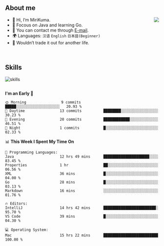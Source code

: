 ## About me

<img align="right" src="https://github-readme-stats.vercel.app/api?username=MiriKuma&theme=radical"/>

- 👋 Hi, I’m MiriKuma.
- 📖 Focous on Java and learning Go.
- 📩 You can contact me through [E-mail](mailto:superkuma874@gmail.com).
- 🌍 Languages: `汉语` `English` `日本語(Beginner)`
- 🌟 Wouldn’t trade it out for another life.

<br/>

## Skills
![skills](https://skillicons.dev/icons?i=java,py,mysql,mongodb,postgres,redis,rocket,kafka,spring,maven,git,github,linux,md,idea,vscode,postman,discord&perline=9)


<!-- ![Java](https://img.shields.io/badge/java-%23ED8B00.svg?style=for-the-badge&logo=java&logoColor=white) -->
<!-- ![Python](https://img.shields.io/badge/python-3670A0?style=for-the-badge&logo=python&logoColor=ffdd54) -->
<!-- ![MySQL](https://img.shields.io/badge/mysql-%2300f.svg?style=for-the-badge&logo=mysql&logoColor=white) -->
<!-- ![MongoDB](https://img.shields.io/badge/MongoDB-%234ea94b.svg?style=for-the-badge&logo=mongodb&logoColor=white) -->
<!-- ![Redis](https://img.shields.io/badge/redis-%23DD0031.svg?style=for-the-badge&logo=redis&logoColor=white) -->
<!-- ![ElasticSearch](https://img.shields.io/badge/-ElasticSearch-005571?style=for-the-badge&logo=elasticsearch) -->
<!-- ![Spring](https://img.shields.io/badge/spring-%236DB33F.svg?style=for-the-badge&logo=spring&logoColor=white) -->
<!-- ![Linux](https://img.shields.io/badge/Linux-FCC624?style=for-the-badge&logo=linux&logoColor=black) -->
<!-- ![Git](https://img.shields.io/badge/git-%23F05033.svg?style=for-the-badge&logo=git&logoColor=white) -->
<!-- ![Apache Maven](https://img.shields.io/badge/Apache%20Maven-C71A36?style=for-the-badge&logo=Apache%20Maven&logoColor=white) -->
<!-- ![Apache Kafka](https://img.shields.io/badge/Apache%20Kafka-000?style=for-the-badge&logo=apachekafka) -->
<!-- ![Markdown](https://img.shields.io/badge/markdown-%23000000.svg?style=for-the-badge&logo=markdown&logoColor=white) -->


## 

<!--START_SECTION:waka-->
**I'm an Early 🐤** 

```text
🌞 Morning                9 commits           █████░░░░░░░░░░░░░░░░░░░░   20.93 % 
🌆 Daytime                13 commits          ████████░░░░░░░░░░░░░░░░░   30.23 % 
🌃 Evening                20 commits          ████████████░░░░░░░░░░░░░   46.51 % 
🌙 Night                  1 commits           █░░░░░░░░░░░░░░░░░░░░░░░░   02.33 % 
```


📊 **This Week I Spent My Time On** 

```text
💬 Programming Languages: 
Java                     12 hrs 49 mins      █████████████████████░░░░   83.45 % 
Properties               1 hr                ██░░░░░░░░░░░░░░░░░░░░░░░   06.56 % 
XML                      36 mins             █░░░░░░░░░░░░░░░░░░░░░░░░   04.00 % 
Go                       28 mins             █░░░░░░░░░░░░░░░░░░░░░░░░   03.13 % 
Markdown                 16 mins             ░░░░░░░░░░░░░░░░░░░░░░░░░   01.76 % 

🔥 Editors: 
IntelliJ                 14 hrs 42 mins      ████████████████████████░   95.70 % 
VS Code                  39 mins             █░░░░░░░░░░░░░░░░░░░░░░░░   04.30 % 

💻 Operating System: 
Mac                      15 hrs 22 mins      █████████████████████████   100.00 % 
```


<!--END_SECTION:waka-->

<!---
MiriKuma/MiriKuma is a ✨ special ✨ repository because its `README.md` (this file) appears on your GitHub profile.
You can click the Preview link to take a look at your changes.
--->
